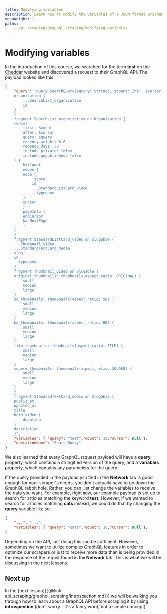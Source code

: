 ```yaml
---
title: Modifying variables
description: Learn how to modify the variables of a JSON format GraphQL query to use the API without needing to write any GraphQL language or create custom queries.
menuWeight: 1
paths:
    - api-scraping/graphql-scraping/modifying-variables
---
```


# [](#modifying-variables) Modifying variables

In the introduction of this course, we searched for the term **test** on the [Cheddar](https://cheddar.com) website and discovered a request to their GraphQL API. The payload looked like this:

```JSON
{
    "query": "query SearchQuery($query: String!, $count: Int!, $cursor: String) {
    organization {
        ...SearchList_organization
        id
    }
    }
    fragment SearchList_organization on Organization {
    media(
        first: $count
        after: $cursor
        query: $query
        recency_weight: 0.6
        recency_days: 30
        include_private: false
        include_unpublished: false
    ) {
        hitCount
        edges {
        node {
            _score
            id
            ...StandardListCard_video
            __typename
        }
        cursor
        }
        pageInfo {
        endCursor
        hasNextPage
        }
    }
    }
    fragment StandardListCard_video on Slugable {
    ...Thumbnail_video
    ...StandardTextCard_media
    slug
    id
    __typename
    }
    fragment Thumbnail_video on Slugable {
    original_thumbnails: thumbnails(aspect_ratio: ORIGINAL) {
        small
        medium
        large
    }
    sd_thumbnails: thumbnails(aspect_ratio: SD) {
        small
        medium
        large
    }
    hd_thumbnails: thumbnails(aspect_ratio: HD) {
        small
        medium
        large
    }
    film_thumbnails: thumbnails(aspect_ratio: FILM) {
        small
        medium
        large
    }
    square_thumbnails: thumbnails(aspect_ratio: SQUARE) {
        small
        medium
        large
    }
    }
    fragment StandardTextCard_media on Slugable {
    public_at
    updated_at
    title
    hero_video {
        duration
    }
    description
    }",
    "variables": { "query": "test","count": 10,"cursor": null },
    "operationName": "SearchQuery"
}
```

We also learned that every GraphQL request payload will have a **query** property, which contains a stringified version of the query, and a **variables** property, which contains any parameters for the query.

If the query provided in the payload you find in the **Network** tab is good enough for your scraper's needs, you don't actually have to go down the GraphQL rabbit hole. Rather, you can just change the variables to receive the data you want. For example, right now, our example payload is set up to search for articles matching the keyword **test**. However, if we wanted to search for articles matching **cats** instead, we could do that by changing the **query** variable like so:

```JSON
{
    "...": "...",
    "variables": { "query": "cats","count": 10,"cursor": null },
}
```

Depending on the API, just doing this can be sufficient. However, sometimes we want to utilize complex GraphQL features in order to optimize our scrapers or just to receive more data than is being provided in the response of the requst found in the **Network** tab. This is what we will be discussing in the next lessons.

## [](#next) Next up

In the [next lesson]({{@link api_scraping/graphql_scraping/introspection.md}}) we will be walking you through how to learn about a GraphQL API before scraping it by using **introspection** (don't worry - it's a fancy word, but a simple concept).
